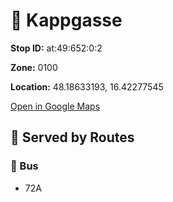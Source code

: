 # 🚉 Kappgasse


**Stop ID:** at:49:652:0:2

**Zone:** 0100

**Location:** 48.18633193, 16.42277545

[Open in Google Maps](https://www.google.com/maps?q=48.18633193,16.42277545)

## 🚆 Served by Routes

### 🚌 Bus
- 72A